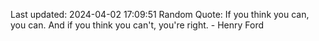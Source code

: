 Last updated: 2024-04-02 17:09:51
Random Quote: If you think you can, you can. And if you think you can't, you're right. - Henry Ford
